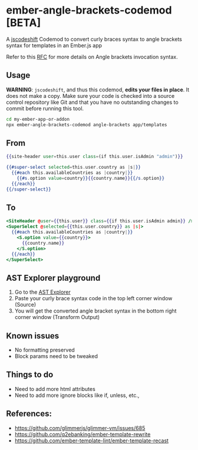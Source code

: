 # ember-angle-brackets-codemod [BETA]
A [jscodeshift](https://github.com/facebook/jscodeshift) Codemod to convert curly braces syntax to angle brackets syntax for templates
in an Ember.js app

Refer to this [RFC](https://github.com/emberjs/rfcs/blob/master/text/0311-angle-bracket-invocation.md) for more details on Angle brackets invocation syntax.

## Usage 

**WARNING**: `jscodeshift`, and thus this codemod, **edits your files in place**.
It does not make a copy. Make sure your code is checked into a source control
repository like Git and that you have no outstanding changes to commit before
running this tool.

```sh
cd my-ember-app-or-addon
npx ember-angle-brackets-codemod angle-brackets app/templates
```

## From
```hbs
{{site-header user=this.user class=(if this.user.isAdmin "admin")}}

{{#super-select selected=this.user.country as |s|}}
  {{#each this.availableCountries as |country|}}
    {{#s.option value=country}}{{country.name}}{{/s.option}}
  {{/each}}
{{/super-select}}
```

## To
```hbs
<SiteHeader @user={{this.user}} class={{if this.user.isAdmin admin}} />
<SuperSelect @selected={{this.user.country}} as |s|>
  {{#each this.availableCountries as |country|}}
    <S.option value={{country}}>
      {{country.name}}
    </S.option>
  {{/each}}
</SuperSelect>
```

## AST Explorer playground

1. Go to the [AST Explorer](https://astexplorer.net/#/gist/b128d5545d7ccc52400b922f3b5010b4/571266d8c29cb8eb1bd5730c0c388526081cce46)
2. Paste your curly brace syntax code in the top left corner window (Source)
3. You will get the converted angle bracket syntax in the bottom right corner window (Transform Output)


## Known issues
- No formatting preserved
- Block params need to be tweaked

## Things to do
- Need to add more html attributes
- Need to add more ignore blocks like if, unless, etc.,

## References:
 - https://github.com/glimmerjs/glimmer-vm/issues/685
 - https://github.com/q2ebanking/ember-template-rewrite
 - https://github.com/ember-template-lint/ember-template-recast
